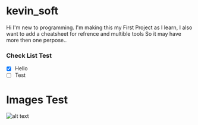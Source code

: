 # kevin_soft
Hi I'm new to programming.
I'm making this my First Project as I learn, I also want to add a cheatsheet for refrence and multible tools
So it may have more then one perpose..

### Check List Test
- [x] Hello
- [ ] Test

# Images Test
![alt text](https://cdn.discordapp.com/attachments/1097181762267906099/1148681086201761984/91-um1uerql.png)
